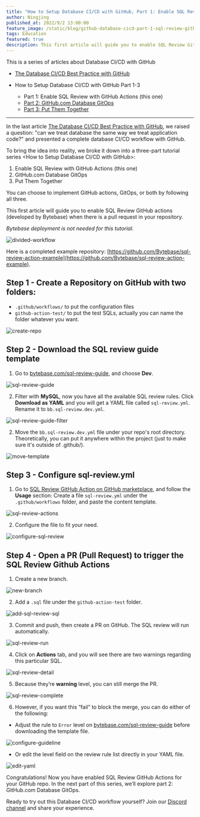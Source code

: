 ```yaml
---
title: "How to Setup Database CI/CD with GitHub, Part 1: Enable SQL Review with GitHub Actions"
author: Ningjing
published_at: 2022/9/2 13:00:00
feature_image: /static/blog/github-database-cicd-part-1-sql-review-github-actions/howto-github-1.webp
tags: Education
featured: true
description: This first article will guide you to enable SQL Review GitHub actions (developed by Bytebase) when there is a pull request in your repository.
---
```


This is a series of articles about Database CI/CD with GitHub

- [The Database CI/CD Best Practice with GitHub](/blog/database-cicd-best-practice-with-github)

- How to Setup Database CI/CD with GitHub Part 1-3
  - Part 1: Enable SQL Review with GitHub Actions (this one)
  - [Part 2: GitHub.com Database GitOps](/blog/github-database-cicd-part-2-github-database-gitops)
  - [Part 3: Put Them Together](/blog/github-database-cicd-part-3-put-them-together)

---

In the last article [The Database CI/CD Best Practice with GitHub](/blog/database-cicd-best-practice-with-github), we raised a question: "can we treat database the same way we treat application code?" and presented a complete database CI/CD workflow with GitHub.

To bring the idea into reality, we broke it down into a three-part tutorial series <How to Setup Database CI/CD with GitHub>:

1. Enable SQL Review with GitHub Actions (this one)
2. GitHub.com Database GitOps
3. Put Them Together

You can choose to implement GitHub actions, GitOps, or both by following all three.

This first article will guide you to enable SQL Review GitHub actions (developed by Bytebase) when there is a pull request in your repository.

_Bytebase deployment is not needed for this tutorial._

![divided-workflow](/static/blog/github-database-cicd-part-1-sql-review-github-actions/divided-workflow.webp)

Here is a completed example repository: [https://github.com/Bytebase/sql-review-action-example](https://github.com/Bytebase/sql-review-action-example).

## Step 1 - Create a Repository on GitHub with two folders:

- `.github/workflows/` to put the configuration files
- `github-action-test/` to put the test SQLs, actually you can name the folder whatever you want.

![create-repo](/static/blog/github-database-cicd-part-1-sql-review-github-actions/create-repo.webp)

## Step 2 - Download the SQL review guide template

1. Go to [bytebase.com/sql-review-guide](/sql-review-guide), and choose **Dev**.

![sql-review-guide](/static/blog/github-database-cicd-part-1-sql-review-github-actions/sql-review-guide.webp)

2. Filter with **MySQL**, now you have all the available SQL review rules. Click **Download as YAML** and you will get a YAML file called `sql-review.yml`. Rename it to `bb.sql-review.dev.yml`.

![sql-review-guide-filter](/static/blog/github-database-cicd-part-1-sql-review-github-actions/sql-review-guide-filter.webp)

2. Move the `bb.sql-review.dev.yml` file under your repo's root directory. Theoretically, you can put it anywhere within the project (just to make sure it's outside of .github/).

![move-template](/static/blog/github-database-cicd-part-1-sql-review-github-actions/move-template.webp)

## Step 3 - Configure sql-review.yml

1. Go to [SQL Review GitHub Action on GitHub marketplace](https://github.com/marketplace/actions/sql-review), and follow the **Usage** section: Create a file `sql-review.yml` under the `.github/workflows` folder, and paste the content template.

![sql-review-actions](/static/blog/github-database-cicd-part-1-sql-review-github-actions/sql-review-actions.webp)

2. Configure the file to fit your need.

![configure-sql-review](/static/blog/github-database-cicd-part-1-sql-review-github-actions/configure-sql-review.webp)

## Step 4 - Open a PR (Pull Request) to trigger the SQL Review Github Actions

1. Create a new branch.

![new-branch](/static/blog/github-database-cicd-part-1-sql-review-github-actions/new-branch.webp)

2. Add a `.sql` file under the `github-action-test` folder.

![add-sql-review-sql](/static/blog/github-database-cicd-part-1-sql-review-github-actions/add-sql-review-sql.webp)

3. Commit and push, then create a PR on GitHub. The SQL review will run automatically.

![sql-review-run](/static/blog/github-database-cicd-part-1-sql-review-github-actions/sql-review-run.webp)

4. Click on **Actions** tab, and you will see there are two warnings regarding this particular SQL.

![sql-review-detail](/static/blog/github-database-cicd-part-1-sql-review-github-actions/sql-review-detail.webp)

5. Because they’re **warning** level, you can still merge the PR.

![sql-review-complete](/static/blog/github-database-cicd-part-1-sql-review-github-actions/sql-review-complete.webp)

6. However, if you want this “fail” to block the merge, you can do either of the following:

- Adjust the rule to `Error` level on [bytebase.com/sql-review-guide](/sql-review-guide) before downloading the template file.

![configure-guideline](/static/blog/github-database-cicd-part-1-sql-review-github-actions/configure-guideline.webp)

- Or edit the level field on the review rule list directly in your YAML file.

![edit-yaml](/static/blog/github-database-cicd-part-1-sql-review-github-actions/edit-yaml.webp)

Congratulations! Now you have enabled SQL Review GitHub Actions for your GitHub repo. In the next part of this series, we’ll explore part 2: GitHub.com Database GitOps.

Ready to try out this Database CI/CD workflow yourself? Join our [Discord channel](https://discord.gg/6JYYBXvMDF) and share your experience.
